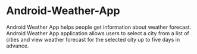 # Android-Weather-App
Android Weather App helps people get information about weather forecast. Android Weather App application allows users to select a city from a list of cities and view weather forecast for the selected city up to five days in advance.
